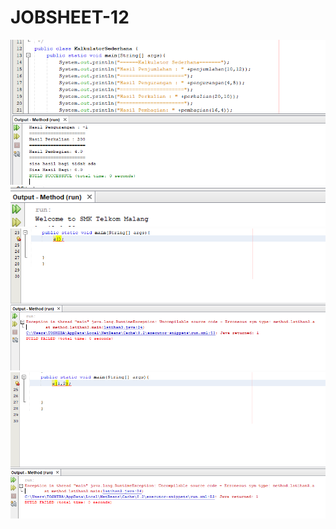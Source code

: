 # JOBSHEET-12
![Alt Text](https://github.com/Larasati11/JOBSHEET-12/blob/master/Kalkulator%20Sederhana.png "hasil satu")
![Alt Text](https://github.com/Larasati11/JOBSHEET-12/blob/master/Latihan%201.png "hasil dua")
![Alt Text](https://github.com/Larasati11/JOBSHEET-12/blob/master/Latihan%203%20ke%201.png "hasil tiga kesatu")
![Alt Text](https://github.com/Larasati11/JOBSHEET-12/blob/master/Latihan%203%20ke%202.png "hasil tiga kedua")

